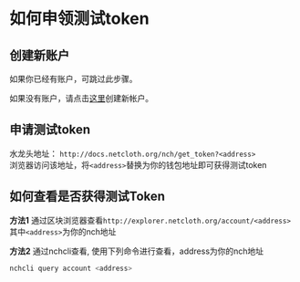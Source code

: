 # 如何申领测试token

## 创建新账户

如果你已经有账户，可跳过此步骤。

如果没有账户，请点击[这里](../software/nchcli.md#创建新地址)创建新帐户。

## 申请测试token

水龙头地址： ```http://docs.netcloth.org/nch/get_token?<address>```  
浏览器访问该地址，将```<address>```替换为你的钱包地址即可获得测试token

## 如何查看是否获得测试Token

**方法1** 通过区块浏览器查看```http://explorer.netcloth.org/account/<address>``` 其中```<address>```为你的nch地址

**方法2** 通过nchcli查看, 使用下列命令进行查看，address为你的nch地址

```bash
nchcli query account <address>
```

